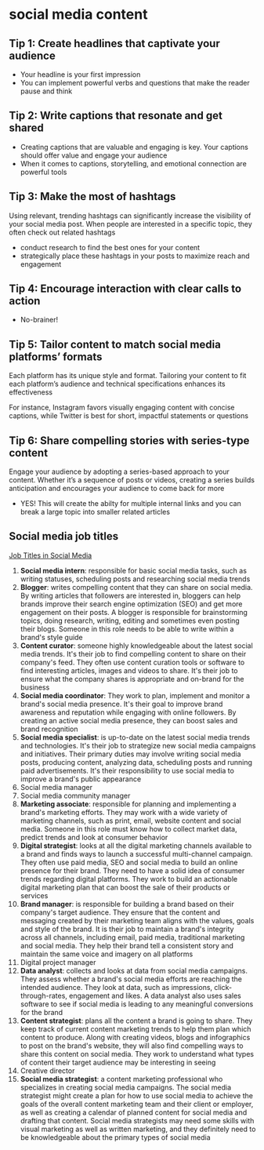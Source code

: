 # social media content

## Tip 1: Create headlines that captivate your audience

- Your headline is your first impression
- You can implement powerful verbs and questions that make the reader pause and think

## Tip 2: Write captions that resonate and get shared

- Creating captions that are valuable and engaging is key. Your captions should offer value and engage your audience
- When it comes to captions, storytelling, and emotional connection are powerful tools

## Tip 3: Make the most of hashtags

Using relevant, trending hashtags can significantly increase the visibility of your social media post. When people are interested in a specific topic, they often check out related hashtags

- conduct research to find the best ones for your content
- strategically place these hashtags in your posts to maximize reach and engagement

## Tip 4: Encourage interaction with clear calls to action

- No-brainer!

## Tip 5: Tailor content to match social media platforms’ formats

Each platform has its unique style and format. Tailoring your content to fit each platform’s audience and technical specifications enhances its effectiveness

For instance, Instagram favors visually engaging content with concise captions, while Twitter is best for short, impactful statements or questions

## Tip 6: Share compelling stories with series-type content

Engage your audience by adopting a series-based approach to your content. Whether it’s a sequence of posts or videos, creating a series builds anticipation and encourages your audience to come back for more

- YES! This will create the abilty for multiple internal links and you can break a large topic into smaller related articles

## Social media job titles

[Job Titles in Social Media](https://www.indeed.com/career-advice/finding-a-job/job-titles-social-media)

1. **Social media intern**: responsible for basic social media tasks, such as writing statuses, scheduling posts and researching social media trends
2. **Blogger**: writes compelling content that they can share on social media. By writing articles that followers are interested in, bloggers can help brands improve their search engine optimization (SEO) and get more engagement on their posts. A blogger is responsible for brainstorming topics, doing research, writing, editing and sometimes even posting their blogs. Someone in this role needs to be able to write within a brand's style guide
3. **Content curator**: someone highly knowledgeable about the latest social media trends. It's their job to find compelling content to share on their company's feed. They often use content curation tools or software to find interesting articles, images and videos to share. It's their job to ensure what the company shares is appropriate and on-brand for the business
4. **Social media coordinator**: They work to plan, implement and monitor a brand's social media presence. It's their goal to improve brand awareness and reputation while engaging with online followers. By creating an active social media presence, they can boost sales and brand recognition
5. **Social media specialist**: is up-to-date on the latest social media trends and technologies. It's their job to strategize new social media campaigns and initiatives. Their primary duties may involve writing social media posts, producing content, analyzing data, scheduling posts and running paid advertisements. It's their responsibility to use social media to improve a brand's public appearance
6. Social media manager
7. Social media community manager
8. **Marketing associate**: responsible for planning and implementing a brand's marketing efforts. They may work with a wide variety of marketing channels, such as print, email, website content and social media. Someone in this role must know how to collect market data, predict trends and look at consumer behavior
9. **Digital strategist**: looks at all the digital marketing channels available to a brand and finds ways to launch a successful multi-channel campaign. They often use paid media, SEO and social media to build an online presence for their brand. They need to have a solid idea of consumer trends regarding digital platforms. They work to build an actionable digital marketing plan that can boost the sale of their products or services
10. **Brand manager**: is responsible for building a brand based on their company's target audience. They ensure that the content and messaging created by their marketing team aligns with the values, goals and style of the brand. It is their job to maintain a brand's integrity across all channels, including email, paid media, traditional marketing and social media. They help their brand tell a consistent story and maintain the same voice and imagery on all platforms
11. Digital project manager
12. **Data analyst**: collects and looks at data from social media campaigns. They assess whether a brand's social media efforts are reaching the intended audience. They look at data, such as impressions, click-through-rates, engagement and likes. A data analyst also uses sales software to see if social media is leading to any meaningful conversions for the brand
13. **Content strategist**: plans all the content a brand is going to share. They keep track of current content marketing trends to help them plan which content to produce. Along with creating videos, blogs and infographics to post on the brand's website, they will also find compelling ways to share this content on social media. They work to understand what types of content their target audience may be interesting in seeing
14. Creative director
15. **Social media strategist**: a content marketing professional who specializes in creating social media campaigns. The social media strategist might create a plan for how to use social media to achieve the goals of the overall content marketing team and their client or employer, as well as creating a calendar of planned content for social media and drafting that content. Social media strategists may need some skills with visual marketing as well as written marketing, and they definitely need to be knowledgeable about the primary types of social media
